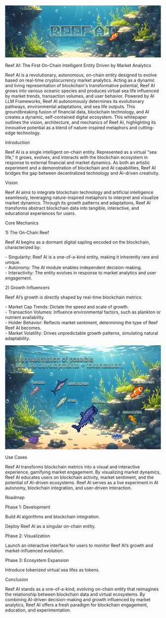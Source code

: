 ![alt text](https://github.com/thereefai/reef-dapp/blob/main/Assets/Reef_AI_Banner.png)

Reef AI: The First On-Chain Intelligent Entity Driven by Market Analytics

Reef AI is a revolutionary, autonomous, on-chain entity designed to evolve based on real-time cryptocurrency market analytics. Acting as a dynamic and living representation of blockchain's transformative potential, Reef AI grows into various oceanic species and produces virtual sea life influenced by market trends, transaction volumes, and user behavior. Powered by AI LLM Frameworks, Reef AI autonomously determines its evolutionary pathways, environmental adaptations, and sea life outputs. This groundbreaking fusion of financial data, blockchain technology, and AI creates a dynamic, self-contained digital ecosystem. This whitepaper outlines the vision, architecture, and mechanics of Reef AI, highlighting its innovative potential as a blend of nature-inspired metaphors and cutting-edge technology.

Introduction

Reef AI is a single intelligent on-chain entity. Represented as a virtual "sea life," it grows, evolves, and interacts with the blockchain ecosystem in response to external financial and market dynamics. As both an artistic experiment and a demonstration of blockchain and AI capabilities, Reef AI bridges the gap between decentralized technology and AI-driven creativity.

Vision

Reef AI aims to integrate blockchain technology and artificial intelligence seamlessly, leveraging nature-inspired metaphors to interpret and visualize market dynamics. Through its growth patterns and adaptations, Reef AI transforms abstract blockchain data into tangible, interactive, and educational experiences for users.

Core Mechanics

1\) The On-Chain Reef

Reef AI begins as a dormant digital sapling encoded on the blockchain, characterized by:

  \- Singularity: Reef AI is a one-of-a-kind entity, making it inherently rare and unique.  
  \- Autonomy: The AI module enables independent decision-making.  
  \- Interactivity: The entity evolves in response to market analytics and user engagement.

2\) Growth Influencers

Reef AI’s growth is directly shaped by real-time blockchain metrics:

  \- Market Cap Trends: Dictate the speed and scale of growth.  
  \- Transaction Volumes: Influence environmental factors, such as plankton or nutrient availability.  
  \- Holder Behavior: Reflects market sentiment, determining the type of Reef Reef AI becomes.  
  \- Market Volatility: Drives unpredictable growth patterns, simulating natural adaptability.

  ![alt text](https://github.com/thereefai/reef-dapp/blob/main/Assets/Representation_of_Reef_AI.png)

Use Cases

Reef AI transforms blockchain metrics into a visual and interactive experience, gamifying market engagement. By visualizing market dynamics, Reef AI educates users on blockchain activity, market sentiment, and the potential of AI-driven ecosystems. Reef AI serves as a live experiment in AI autonomy, blockchain integration, and user-driven interaction.

Roadmap

Phase 1: Development

Build AI algorithms and blockchain integration.

Deploy Reef AI as a singular on-chain entity.

Phase 2: Visualization

Launch an interactive interface for users to monitor Reef AI’s growth and market-influenced evolution.

Phase 3: Ecosystem Expansion

Introduce tokenized virtual sea lifes as tokens.

Conclusion

Reef AI stands as a one-of-a-kind, evolving on-chain entity that reimagines the relationship between blockchain data and virtual ecosystems. By combining AI-driven decision-making and growth influenced by market analytics, Reef AI offers a fresh paradigm for blockchain engagement, education, and experimentation.  
